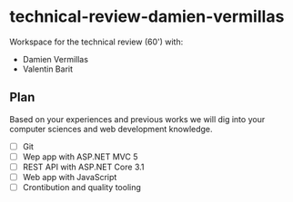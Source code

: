 # technical-review-damien-vermillas

Workspace for the technical review (60') with:
- Damien Vermillas
- Valentin Barit

## Plan

Based on your experiences and previous works we will dig into your computer sciences and web development knowledge. 

- [ ] Git
- [ ] Wep app with ASP.NET MVC 5
- [ ] REST API with ASP.NET Core 3.1
- [ ] Web app with JavaScript
- [ ] Crontibution and quality tooling
